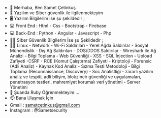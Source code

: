 - 👋 Merhaba, Ben Samet Çetinkuş
- 👀 Yazılım ve Siber güvenlik ile ilgilenmekteyim 
- 🖥️ Yazılım Bilgilerim ise şu şekildedir ;
- 💻 Front End : Html - Css - Bootstrap - Firebase
- 💻 Back-End : Python - Angular - Javascript - Php
- 👨‍💻 Siber Güvenlik Bilgilerim İse şu Şekildedir ;
- 👨‍💻 Linux - Network - Wi-Fi Saldırıları - Yerel Ağda Saldırılar - Sosyal Mühendislik - Dış Ağ Saldırıları - DOS/DDOS Saldırılar - Wireshark ile Ağ Analizi - Bilgi Toplama - Web Güvenliği - XSS - SQL İnjection - Upload Zafiyeti -CSRF - RCE (Komut Çalıştırma) Zafiyeti - Kriptoloji - Forensic (Adli Analiz) - Kaynak Kod Analiz -   Sızma Testi Metodoloji - Bilgi Toplama (Reconnaissance, Discovery) - Soc Analistliği - zararlı yazılım analiz ve tespiti, adli bilişim, blokzincir güvenliği ve uygulamaları, penetrasyon testleri, mahremiyet korumalı veri yönetimi - Server Yönetimi
- 🌱 Şuanda Ruby Öğrenmekteyim ...
- 📫 Bana Ulaşmak İçin 
- Gmail : sametcetinkus@gmail.com
- İnstagram : @Sametsecurity

<!---
sametcetinkuss/sametcetinkuss is a ✨ special ✨ repository because its `README.md` (this file) appears on your GitHub profile.
You can click the Preview link to take a look at your changes.
--->
